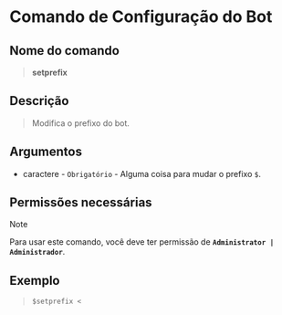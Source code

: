 # Comando de Configuração do Bot

## Nome do comando
> **setprefix**

## Descrição
> Modifica o prefixo do bot.

## Argumentos
- caractere - `Obrigatório` - Alguma coisa para mudar o prefixo `$`.

## Permissões necessárias
> [!NOTE]
> Para usar este comando, você deve ter permissão de **`Administrator | Administrador`**.

## Exemplo
> `$setprefix <`